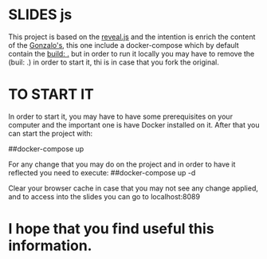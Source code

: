 # SLIDES js 
This project is based on the [reveal.js](https://revealjs.com/#/7/1) and the intention is enrich the content of the [Gonzalo's](https://github.com/gmlp/gmlp.github.io), this one include a docker-compose which by default contain the [build: .](https://github.com/OscarAguilera/gmlp.github.io/blob/master/docker-compose.yml) but in order to run it locally you may have to remove the (buil: .) in order to start it, thi is in case that you fork the original.

# TO START IT

In order to start it, you may have to have some prerequisites on your computer and the important one is have Docker installed on it.
After that you can start the project with:

##docker-compose up

For any change that you may do on the project and in order to have it reflected you need to execute:
##docker-compose up -d

Clear your browser cache in case that you may not see any change applied, and to access into the slides you can go to localhost:8089

# I hope that you find useful this information.